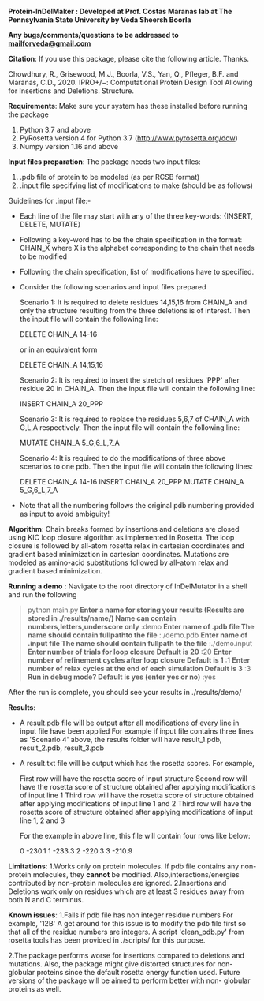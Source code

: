 **Protein-InDelMaker : Developed at Prof. Costas Maranas
lab at The Pennsylvania State University by Veda Sheersh Boorla**

**Any bugs/comments/questions to be addressed to mailforveda@gmail.com**

**Citation**:
If you use this package, please cite the following article. Thanks.

Chowdhury, R., Grisewood, M.J., Boorla, V.S., Yan, Q., Pfleger, B.F. and Maranas, C.D., 2020. IPRO+/−: Computational Protein Design Tool Allowing for Insertions and Deletions. Structure.

**Requirements**:
Make sure your system has these installed before running the package
1. Python 3.7 and above
2. PyRosetta version 4 for Python 3.7 (http://www.pyrosetta.org/dow)
3. Numpy version 1.16 and above

**Input files preparation**:
The package needs two input files:
1. .pdb file of protein to be modeled (as per RCSB format)
2. .input file specifying list of modifications to make (should be as follows)

Guidelines for .input file:-
* Each line of the file may start with any of the three key-words:
  {INSERT, DELETE, MUTATE}
* Following a key-word has to be the chain specification in the format:
  CHAIN_X
  where X is the alphabet corresponding to the chain that needs to be modified
* Following the chain specification, list of modifications have to specified.
* Consider the following scenarios and input files prepared

  Scenario 1: It is required to delete residues 14,15,16 from CHAIN_A and only
  the structure resulting from the three deletions is of interest. Then the
  input file will contain the following line:

  DELETE CHAIN_A 14-16

  or in an equivalent form

  DELETE CHAIN_A 14,15,16

  Scenario 2: It is required to insert the stretch of residues 'PPP' after
  residue 20 in CHAIN_A. Then the input file will contain the following line:

  INSERT CHAIN_A 20_PPP

  Scenario 3: It is required to replace the residues 5,6,7 of CHAIN_A with
  G,L,A respectively. Then the input file will contain the following line:

  MUTATE CHAIN_A 5_G,6_L,7_A

  Scenario 4: It is required to do the modifications of three above scenarios
  to one pdb. Then the input file will contain the following lines:

  DELETE CHAIN_A 14-16
  INSERT CHAIN_A 20_PPP
  MUTATE CHAIN_A 5_G,6_L,7_A

* Note that all the numbering follows the original pdb numbering provided as
input to avoid ambiguity!

**Algorithm**:
Chain breaks formed by insertions and deletions are closed using KIC loop
closure algorithm as implemented in Rosetta. The loop closure is followed  by
all-atom rosetta relax in cartesian coordinates and gradient based minimization
in cartesian coordinates.
Mutations are modeled as amino-acid substitutions followed by all-atom relax and
gradient based minimization.

**Running a demo** :
Navigate to the root directory of InDelMutator in a shell and run the following
> python main.py
**Enter a name for storing your results (Results are stored in ./results/name/)
Name can contain numbers,letters,underscore only**
:demo
**Enter name of .pdb file
The name should contain fullpathto the file**
:./demo.pdb
**Enter name of .input file
The name should contain fullpath to the file**
:./demo.input
**Enter number of trials for loop closure
Default is 20**
:20
**Enter number of refinement cycles after loop closure
Default is 1**
:1
**Enter number of relax cycles at the end of each simulation
Default is 3**
:3
**Run in debug mode?
Default is yes (enter yes or no)**
:yes

After the run is complete, you should see your results in ./results/demo/

**Results**:
* A result.pdb file will be output after all modifications of every line in
  input file have been applied
  For example if input file contains three lines as 'Scenario 4' above,
  the results folder will have result_1.pdb, result_2.pdb, result_3.pdb
* A result.txt file will be output which has the rosetta scores. For example,

  First row will have the rosetta score of input structure
  Second row will have the rosetta score of structure obtained after applying
  modifications of input line 1
  Third row will have the rosetta score of structure obtained after applying
  modifications of input line 1 and 2
  Third row will have the rosetta score of structure obtained after applying
  modifications of input line 1, 2 and 3

  For the example in above line, this file will contain four rows like below:

  0 -230.1
  1 -233.3
  2 -220.3
  3 -210.9


**Limitations**:
1.Works only on protein molecules. If pdb file contains any non-protein
molecules, they **cannot** be modified. Also,interactions/energies contributed
by non-protein molecules are ignored.
2.Insertions and Deletions work only on residues which are at least 3 residues
away from both N and C terminus.

**Known issues**:
1.Fails if pdb file has non integer residue numbers
  For example, '12B'
  A get around for this issue is to modify the pdb file first so that all of
  the residue numbers are integers. A script 'clean_pdb.py' from rosetta tools
  has been provided in ./scripts/ for this purpose.

2.The package performs worse for insertions compared to deletions and
  mutations. Also, the package might give distorted structures for
  non-globular proteins since the default rosetta energy function used.
  Future versions of the package will be aimed to perform better with non-
  globular proteins as well.
  
